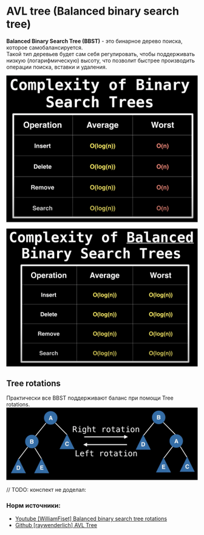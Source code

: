 # AVL tree (Balanced binary search tree)  
**Balanced Binary Search Tree (BBST)** - это бинарное дерево поиска, которое самобалансируется.  
Такой тип деревьев будет сам себя регулировать, чтобы поддерживать низкую (логарифмическую) высоту, что позволит 
быстрее производить операции поиска, вставки и удаления.   

![](images/pict1.png)  

![](images/pict2.png)  

## Tree rotations  
Практически все BBST поддерживают баланс при помощи Tree rotations.  
![](images/pict3.png)  

// TODO: конспект не доделал:

### Норм источники:  
* [Youtube \[WilliamFiset\] Balanced binary search tree rotations](https://www.youtube.com/watch?v=q4fnJZr8ztY&list=PLDV1Zeh2NRsD06x59fxczdWLhDDszUHKt&index=3)
* [Github \[raywenderlich\] AVL Tree](https://github.com/raywenderlich/swift-algorithm-club/tree/master/AVL%20Tree)  
